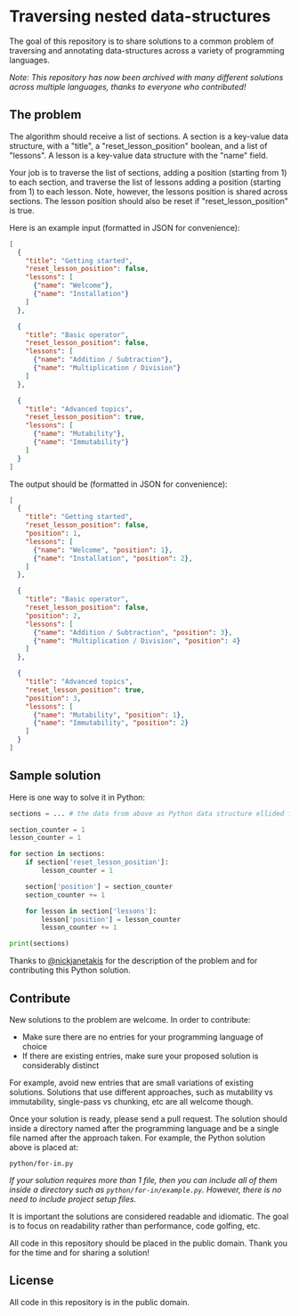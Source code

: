 # Traversing nested data-structures

The goal of this repository is to share solutions to a common problem of traversing and annotating data-structures across a variety of programming languages.

*Note: This repository has now been archived with many different solutions across multiple languages, thanks to everyone who contributed!*

## The problem

The algorithm should receive a list of sections. A section is a key-value data structure, with a "title", a "reset_lesson_position" boolean, and a list of "lessons". A lesson is a key-value data structure with the "name" field.

Your job is to traverse the list of sections, adding a position (starting from 1) to each section, and traverse the list of lessons adding a position (starting from 1) to each lesson. Note, however, the lessons position is shared across sections. The lesson position should also be reset if "reset_lesson_position" is true.

Here is an example input (formatted in JSON for convenience):

```json
[
  {
    "title": "Getting started",
    "reset_lesson_position": false,
    "lessons": [
      {"name": "Welcome"},
      {"name": "Installation"}
    ]
  },

  {
    "title": "Basic operator",
    "reset_lesson_position": false,
    "lessons": [
      {"name": "Addition / Subtraction"},
      {"name": "Multiplication / Division"}
    ]
  },

  {
    "title": "Advanced topics",
    "reset_lesson_position": true,
    "lessons": [
      {"name": "Mutability"},
      {"name": "Immutability"}
    ]
  }
]
```

The output should be (formatted in JSON for convenience):

```json
[
  {
    "title": "Getting started",
    "reset_lesson_position": false,
    "position": 1,
    "lessons": [
      {"name": "Welcome", "position": 1},
      {"name": "Installation", "position": 2},
    ]
  },

  {
    "title": "Basic operator",
    "reset_lesson_position": false,
    "position": 2,
    "lessons": [
      {"name": "Addition / Subtraction", "position": 3},
      {"name": "Multiplication / Division", "position": 4}
    ]
  },

  {
    "title": "Advanced topics",
    "reset_lesson_position": true,
    "position": 3,
    "lessons": [
      {"name": "Mutability", "position": 1},
      {"name": "Immutability", "position": 2}
    ]
  }
]
```

## Sample solution

Here is one way to solve it in Python:

```python
sections = ... # the data from above as Python data structure ellided for convenience

section_counter = 1
lesson_counter = 1

for section in sections:
    if section['reset_lesson_position']:
        lesson_counter = 1

    section['position'] = section_counter
    section_counter += 1

    for lesson in section['lessons']:
        lesson['position'] = lesson_counter
        lesson_counter += 1

print(sections)
```

Thanks to [@nickjanetakis](https://twitter.com/nickjanetakis) for the description of the problem and for contributing this Python solution.

## Contribute

New solutions to the problem are welcome. In order to contribute:

  * Make sure there are no entries for your programming language of choice
  * If there are existing entries, make sure your proposed solution is considerably distinct

For example, avoid new entries that are small variations of existing solutions. Solutions that use different approaches, such as mutability vs immutability, single-pass vs chunking, etc are all welcome though.

Once your solution is ready, please send a pull request. The solution should inside a directory named after the programming language and be a single file named after the approach taken. For example, the Python solution above is placed at:

    python/for-in.py

*If your solution requires more than 1 file, then you can include all of them inside a directory such as `python/for-in/example.py`. However, there is no need to include project setup files.*

It is important the solutions are considered readable and idiomatic. The goal is to focus on readability rather than performance, code golfing, etc.

All code in this repository should be placed in the public domain. Thank you for the time and for sharing a solution!

## License

All code in this repository is in the public domain.
